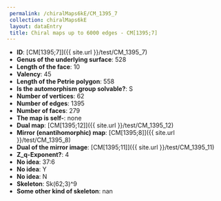 ```yaml
--- 
 permalink: /chiralMaps6kE/CM_1395_7 
 collection: chiralMaps6kE
 layout: dataEntry
 title: Chiral maps up to 6000 edges - CM[1395;7]
---
```


- **ID**: [CM[1395;7]]({{ site.url }}/test/CM_1395_7)
- **Genus of the underlying surface**: 528
- **Length of the face**: 10
- **Valency**: 45
- **Length of the Petrie polygon**: 558
- **Is the automorphism group solvable?**: S
- **Number of vertices**: 62
- **Number of edges**: 1395
- **Number of faces**: 279
- **The map is self-**: none
- **Dual map**: [CM[1395;12]]({{ site.url }}/test/CM_1395_12)
- **Mirror (enantihomorphic) map**: [CM[1395;8]]({{ site.url }}/test/CM_1395_8)
- **Dual of the mirror image**: [CM[1395;11]]({{ site.url }}/test/CM_1395_11)
- **Z_q-Exponent?**: 4
- **No idea**:  37:6
- **No idea**: Y
- **No idea**: N
- **Skeleton**: Sk(62;3)^9
- **Some other kind of skeleton**: nan
